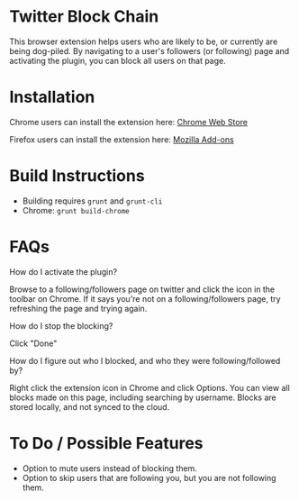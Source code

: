 # Twitter Block Chain

This browser extension helps users who are likely to be, or currently are being dog-piled.
By navigating to a user's followers (or following) page and activating the 
plugin, you can block all users on that page.

# Installation

Chrome users can install the extension here: [Chrome Web Store](https://chrome.google.com/webstore/detail/twitter-block-chain/dkkfampndkdnjffkleokegfnibnnjfah?hl=en)

Firefox users can install the extension here: [Mozilla Add-ons](https://addons.mozilla.org/en-US/firefox/addon/twitter-block-chain/)

# Build Instructions

* Building requires `grunt` and `grunt-cli`
* Chrome: `grunt build-chrome`

# FAQs 

How do I activate the plugin?

Browse to a following/followers page on twitter and click the icon in the 
toolbar on Chrome. If it says you're not on a following/followers page, try 
refreshing the page and trying again.

How do I stop the blocking?

Click "Done"

How do I figure out who I blocked, and who they were following/followed by?

Right click the extension icon in Chrome and click Options. You can view all 
blocks made on this page, including searching by username. Blocks are stored 
locally, and not synced to the cloud.

# To Do / Possible Features

* Option to mute users instead of blocking them.
* Option to skip users that are following you, but you are not following them.
